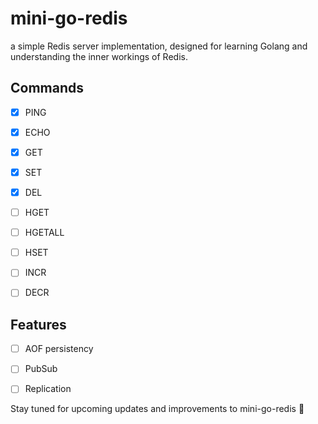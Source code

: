 # mini-go-redis

a simple Redis server implementation, designed for learning Golang and understanding the inner workings of Redis.

## Commands
- [x] PING
- [x] ECHO
- [x] GET 
- [x] SET  
- [x] DEL

- [ ] HGET
- [ ] HGETALL
- [ ] HSET

- [ ] INCR
- [ ] DECR

## Features
- [ ] AOF persistency
- [ ] PubSub
- [ ] Replication


Stay tuned for upcoming updates and improvements to mini-go-redis :rocket:
